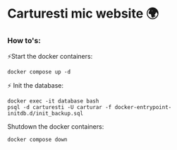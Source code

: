 # Carturesti mic website 🌍

### How to's:

⚡Start the docker containers:

```
docker compose up -d
```

⚡ Init the database:

```
docker exec -it database bash
psql -d carturesti -U carturar -f docker-entrypoint-initdb.d/init_backup.sql
```

Shutdown the docker containers:

```
docker compose down
```
